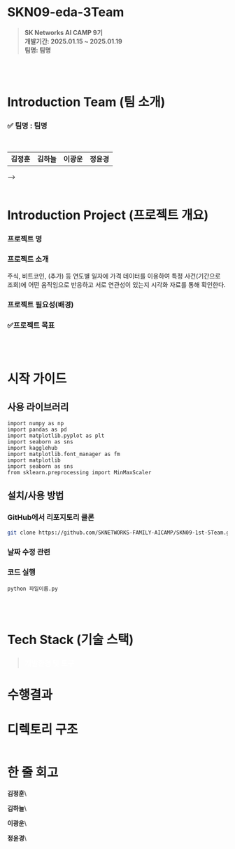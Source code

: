 # SKN09-eda-3Team

> **SK Networks AI CAMP 9기** <br/> **개발기간: 2025.01.15 ~ 2025.01.19** <br/> **팀명: 팀명** 


<br>
</br>  

# Introduction Team (팀 소개)
### ✅ 팀명 : 팀명
<table align=center>
  <tbody>
    <tr>
    <br>
      <td align=center><b>김정훈</b></td>
      <td align=center><b>김하늘</b></td>
      <td align=center><b>이광운</b></td>
      <td align=center><b>정윤경</b></td>
<!--     </tr>
    <tr>
      <td align="center">
        <div>
          <img src="https://github.com/SKNETWORKS-FAMILY-AICAMP/SKN09-1st-5Team/blob/main/img_readme/minion_kw.jpg" width="200px;" alt="김정훈"/>
        </div>
      </td>
      <td align="center">
        <div>
          <img src="https://github.com/SKNETWORKS-FAMILY-AICAMP/SKN09-1st-5Team/blob/main/img_readme/minion_yj.jpg" width="200px;" alt="김하늘"/>
        </div>
      </td>
      <td align="center">
        <img src="https://github.com/SKNETWORKS-FAMILY-AICAMP/SKN09-1st-5Team/blob/main/img_readme/minion_sy.jpg" width="200px;" alt="이광운"/>
      </td>
      <td align="center">
        <img src="https://github.com/SKNETWORKS-FAMILY-AICAMP/SKN09-1st-5Team/blob/main/img_readme/minion_jy.jpg" width="200px;" alt="정윤경"/>
      </td>
    </tr>
    <tr> -->
<!--       <td><a href="https://github.com/Leegwangwoon"><div align=center>@Woony</div></a></td>
      <td><a href="https://github.com/dadambi116"><div align=center>@dadambi116</div></a></td>
      <td><a href="https://github.com/ohback"><div align=center>@ohback</div></a></td>
      <td><a href="https://github.com/devunis"><div align=center>@jy</div></a></td>
<!--     </tr> -->
  </tbody>
</table> -->


<br>
</br>
  
# Introduction Project (프로젝트 개요)

### 프로젝트 명

### 프로젝트 소개
주식, 비트코인, (추가) 등 연도별 일자에 가격 데이터를 이용하여 특정 사건(기간으로 조회)에 어떤 움직임으로 반응하고 서로 연관성이 있는지 시각화 자료를 통해 확인한다.

### 프로젝트 필요성(배경) 


### ✅프로젝트 목표

 

<br>
</br>

# 시작 가이드

## 사용 라이브러리
```
import numpy as np
import pandas as pd
import matplotlib.pyplot as plt
import seaborn as sns
import kagglehub
import matplotlib.font_manager as fm
import matplotlib
import seaborn as sns
from sklearn.preprocessing import MinMaxScaler
```
## 설치/사용 방법

###  GitHub에서 리포지토리 클론

```bash
git clone https://github.com/SKNETWORKS-FAMILY-AICAMP/SKN09-1st-5Team.git
```
### 날짜 수정 관련

###  코드 실행 
```bssh
python 파일이름.py
```

<br>
</br>

# Tech Stack (기술 스택)

>### <span style="color:white"> 개발환경 및 도구 </span>

# 수행결과


# 디렉토리 구조
```

```

# 한 줄 회고
<b>김정훈</b>\

<b>김하늘</b>\

<b>이광운</b>\

<b>정윤경</b>\
